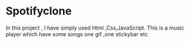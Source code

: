 # Spotifyclone
In this project , I have simply used Html ,Css,JavaScript.
This is a music player which have some songs one gif ,one stickybar etc
